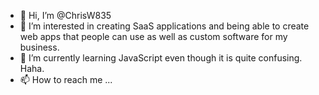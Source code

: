 - 👋 Hi, I’m @ChrisW835
- 👀 I’m interested in creating SaaS applications and being able to create web apps that people can use as well as custom software for my business.
- 🌱 I’m currently learning JavaScript even though it is quite confusing. Haha.
- 📫 How to reach me ...

<!---
ChrisW835/ChrisW835 is a ✨ special ✨ repository because its `README.md` (this file) appears on your GitHub profile.
You can click the Preview link to take a look at your changes.
--->
